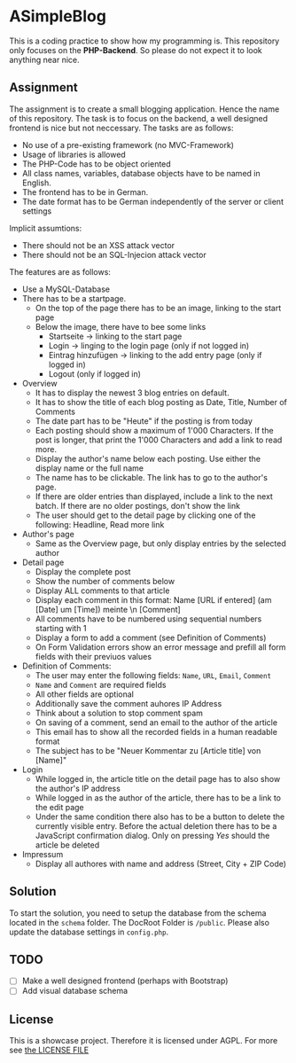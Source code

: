 # ASimpleBlog

This is a coding practice to show how my programming is. This repository only focuses on the **PHP-Backend**. So please do not expect it to look anything near nice.

## Assignment

The assignment is to create a small blogging application. Hence the name of this repository. The task is to focus on the backend, a well designed frontend is nice but not neccessary. The tasks are as follows:

* No use of a pre-existing framework (no MVC-Framework)
* Usage of libraries is allowed
* The PHP-Code has to be object oriented
* All class names, variables, database objects have to be named in English.
* The frontend has to be in German.
* The date format has to be German independently of the server or client settings

Implicit assumtions:
* There should not be an XSS attack vector
* There should not be an SQL-Injecion attack vector

The features are as follows:
* Use a MySQL-Database
* There has to be a startpage.
	* On the top of the page there has to be an image, linking to the start page
	* Below the image, there have to bee some links
		* Startseite -> linking to the start page
		* Login -> linging to the login page (only if not logged in)
		* Eintrag hinzufügen -> linking to the add entry page (only if logged in)
		* Logout (only if logged in)
* Overview
	* It has to display the newest 3 blog entries on default.
	* It has to show the title of each blog posting as Date, Title, Number of Comments
	* The date part has to be "Heute" if the posting is from today
	* Each posting should show a maximum of 1'000 Characters. If the post is longer, that print the 1'000 Characters and add a link to read more.
	* Display the author's name below each posting. Use either the display name or the full name
	* The name has to be clickable. The link has to go to the author's page.
	* If there are older entries than displayed, include a link to the next batch. If there are no older postings, don't show the link
	* The user should get to the detail page by clicking one of the following: Headline, Read more link
* Author's page
	* Same as the Overview page, but only display entries by the selected author
* Detail page
	* Display the complete post
	* Show the number of comments below
	* Display ALL comments to that article
	* Display each comment in this format: Name [URL if entered] (am [Date] um [Time]) meinte \n [Comment]
	* All comments have to be numbered using sequential numbers starting with 1
	* Display a form to add a comment (see Definition of Comments)
	* On Form Validation errors show an error message and prefill all form fields with their previuos values
* Definition of Comments:
	* The user may enter the following fields: `Name`, `URL`, `Email`, `Comment`
	* `Name` and `Comment` are required fields
	* All other fields are optional
	* Additionally save the comment auhores IP Address
	* Think about a solution to stop comment spam
	* On saving of a comment, send an email to the author of the article
	* This email has to show all the recorded fields in a human readable format
	* The subject has to be "Neuer Kommentar zu [Article title] von [Name]"
* Login
	* While logged in, the article title on the detail page has to also show the author's IP address
	* While logged in as the author of the article, there has to be a link to the edit page
	* Under the same condition there also has to be a button to delete the currently visible entry. Before the actual deletion there has to be a JavaScript confirmation dialog. Only on pressing *Yes* should the article be deleted
* Impressum
	* Display all authores with name and address (Street, City + ZIP Code)

## Solution

To start the solution, you need to setup the database from the schema located in the `schema` folder. The DocRoot Folder is `/public`. Please also update the database settings in `config.php`.

## TODO
* [ ] Make a well designed frontend (perhaps with Bootstrap)
* [ ] Add visual database schema

## License
This is a showcase project. Therefore it is licensed under AGPL. For more see [the LICENSE FILE](LICENSE)
